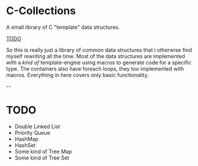 # C-Collections
A small library of C "template" data structures.

[TODO](#todo)

So this is really just a library of common data structures that i otherwise find myself rewriting all the time.
Most of the data structures are implemented with a *kind of* template-engine using macros to generate code for a specific type.
The containers also have foreach loops, they too implemented with macros.
Everything in here covers only basic functionality.

--
    
# TODO
  - Double Linked List
  - Priority Queue
  - HashMap
  - HashSet
  - Some kind of Tree Map
  - Some kind of Tree Set

